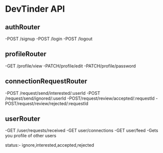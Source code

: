 # DevTinder API

## authRouter
-POST /signup
-POST /login
-POST /logout

## profileRouter
-GET /profile/view
-PATCH/profile/edit
-PATCH/profile/password

## connectionRequestRouter
-POST /request/send/interested/:userId
-POST /request/send/ignored/:userId
-POST/request/review/accepted/:requestId
-POST/request/review/rejected/:requestId

## userRouter
-GET /user/requests/received
-GET user/connections
-GET user/feed -Gets you profile of other users

status:- ignore,interested,accepted,rejected